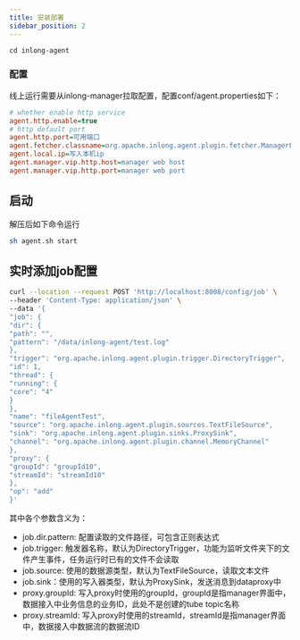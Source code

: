 ```yaml
---
title: 安装部署
sidebar_position: 2
---
```


```
cd inlong-agent
```

### 配置

线上运行需要从inlong-manager拉取配置，配置conf/agent.properties如下：
```ini
# whether enable http service
agent.http.enable=true
# http default port
agent.http.port=可用端口
agent.fetcher.classname=org.apache.inlong.agent.plugin.fetcher.ManagerFetcher (设置任务获取的类名，默认为ManagerFetcher）
agent.local.ip=写入本机ip
agent.manager.vip.http.host=manager web host
agent.manager.vip.http.port=manager web port
```

## 启动

解压后如下命令运行
```bash
sh agent.sh start
```

## 实时添加job配置

```bash
curl --location --request POST 'http://localhost:8008/config/job' \
--header 'Content-Type: application/json' \
--data '{
"job": {
"dir": {
"path": "",
"pattern": "/data/inlong-agent/test.log"
},
"trigger": "org.apache.inlong.agent.plugin.trigger.DirectoryTrigger",
"id": 1,
"thread": {
"running": {
"core": "4"
}
},
"name": "fileAgentTest",
"source": "org.apache.inlong.agent.plugin.sources.TextFileSource",
"sink": "org.apache.inlong.agent.plugin.sinks.ProxySink",
"channel": "org.apache.inlong.agent.plugin.channel.MemoryChannel"
},
"proxy": {
"groupId": "groupId10",
"streamId": "streamId10"
},
"op": "add"
}'
```

其中各个参数含义为：
- job.dir.pattern: 配置读取的文件路径，可包含正则表达式
- job.trigger: 触发器名称，默认为DirectoryTrigger，功能为监听文件夹下的文件产生事件，任务运行时已有的文件不会读取
- job.source: 使用的数据源类型，默认为TextFileSource，读取文本文件
- job.sink：使用的写入器类型，默认为ProxySink，发送消息到dataproxy中
- proxy.groupId: 写入proxy时使用的groupId，groupId是指manager界面中，数据接入中业务信息的业务ID，此处不是创建的tube topic名称
- proxy.streamId: 写入proxy时使用的streamId，streamId是指manager界面中，数据接入中数据流的数据流ID